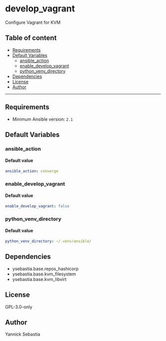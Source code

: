 # develop_vagrant

Configure Vagrant for KVM

## Table of content

- [Requirements](#requirements)
- [Default Variables](#default-variables)
  - [ansible_action](#ansible_action)
  - [enable_develop_vagrant](#enable_develop_vagrant)
  - [python_venv_directory](#python_venv_directory)
- [Dependencies](#dependencies)
- [License](#license)
- [Author](#author)

---

## Requirements

- Minimum Ansible version: `2.1`

## Default Variables

### ansible_action

#### Default value

```YAML
ansible_action: converge
```

### enable_develop_vagrant

#### Default value

```YAML
enable_develop_vagrant: false
```

### python_venv_directory

#### Default value

```YAML
python_venv_directory: ~/.venv/ansible/
```

## Dependencies

- ysebastia.base.repos_hashicorp
- ysebastia.base.kvm_filesystem
- ysebastia.base.kvm_libvirt

## License

GPL-3.0-only

## Author

Yannick Sebastia
